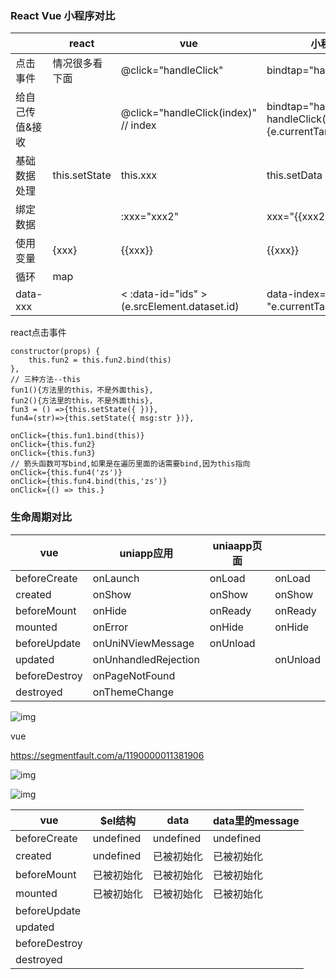 ### React Vue 小程序对比

|                 | react          | vue                                               | 小程序                                                       |
| --------------- | -------------- | ------------------------------------------------- | ------------------------------------------------------------ |
| 点击事件        | 情况很多看下面 | @click="handleClick"                              | bindtap="handleClick"                                        |
| 给自己传值&接收 |                | @click="handleClick(index)" // index              | bindtap="handleClick" handleClick(e){e.currentTarget.dataset} |
| 基础数据处理    | this.setState  | this.xxx                                          | this.setData                                                 |
| 绑定数据        |                | :xxx="xxx2"                                       | xxx="{{xxx2}}"                                               |
| 使用变量        | {xxx}          | {{xxx}}                                           | {{xxx}}                                                      |
| 循环            | map            | <div v-for="item in items" :key="item.id"> </div> | <div wx:for="{{items}}" wx:key="id"> </div>                  |
| data-xxx        |                | <  :data-id="ids" >    (e.srcElement.dataset.id)  | data-index="{{index}} "e.currentTarget.dataset               |

react点击事件

```react
constructor(props) {
    this.fun2 = this.fun2.bind(this)
},
// 三种方法--this
fun1(){方法里的this，不是外面this},
fun2(){方法里的this，不是外面this},
fun3 = () =>{this.setState({ })},  
fun4=(str)=>{this.setState({ msg:str })}, 
 
onClick={this.fun1.bind(this)}
onClick={this.fun2}
onClick={this.fun3}
// 箭头函数可写bind,如果是在遍历里面的话需要bind,因为this指向
onClick={this.fun4('zs')}
onClick={this.fun4.bind(this,'zs')}
onClick={() => this.}
```

### 生命周期对比

| vue           | uniapp应用           | uniaapp页面 |          |
| ------------- | -------------------- | ----------- | -------- |
| beforeCreate  | onLaunch             | onLoad      | onLoad   |
| created       | onShow               | onShow      | onShow   |
| beforeMount   | onHide               | onReady     | onReady  |
| mounted       | onError              | onHide      | onHide   |
| beforeUpdate  | onUniNViewMessage    | onUnload    |          |
| updated       | onUnhandledRejection |             | onUnload |
| beforeDestroy | onPageNotFound       |             |          |
| destroyed     | onThemeChange        |             |          |

![img](https://res.wx.qq.com/wxdoc/dist/assets/img/page-lifecycle.2e646c86.png)



vue

https://segmentfault.com/a/1190000011381906

![img](https://upload-images.jianshu.io/upload_images/11370083-f279314aef6741db.jpg?imageMogr2/auto-orient/strip|imageView2/2/w/1080/format/webp)



![img](https://upload-images.jianshu.io/upload_images/11370083-ab96d006045028d4.jpg?imageMogr2/auto-orient/strip|imageView2/2/w/700/format/webp)



| vue           | $el结构    | data       | data里的message |
| ------------- | ---------- | ---------- | --------------- |
| beforeCreate  | undefined  | undefined  | undefined       |
| created       | undefined  | 已被初始化 | 已被初始化      |
| beforeMount   | 已被初始化 | 已被初始化 | 已被初始化      |
| mounted       | 已被初始化 | 已被初始化 | 已被初始化      |
| beforeUpdate  |            |            |                 |
| updated       |            |            |                 |
| beforeDestroy |            |            |                 |
| destroyed     |            |            |                 |